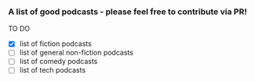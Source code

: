 ### A list of good podcasts - please feel free to contribute via PR! 

TO DO
- [x] list of fiction podcasts
- [ ] list of general non-fiction podcasts
- [ ] list of comedy podcasts
- [ ] list of tech podcasts
